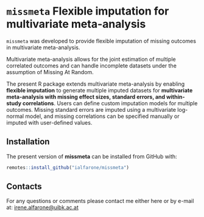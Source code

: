 # `missmeta` Flexible imputation for multivariate meta-analysis

`missmeta` was developed to provide flexible imputation of missing outcomes in multivariate meta-analysis.

Multivariate meta-analysis allows for the joint estimation of multiple correlated outcomes and can handle incomplete datasets under the assumption of Missing At Random. 

The present R package extends multivariate meta-analysis by enabling **flexible imputation** to generate multiple imputed datasets for **multivariate meta-analysis with missing effect sizes, 
standard errors, and within-study correlations**. Users can define custom imputation models for multiple outcomes. 
Missing standard errors are imputed using a multivariate log-normal model, and missing correlations can be 
specified manually or imputed with user-defined values.

## Installation
The present version of **missmeta** can be installed from GitHub with:

```r
remotes::install_github("ialfarone/missmeta")
```

## Contacts
For any questions or comments please contact me either here or by e-mail at: irene.alfarone@uibk.ac.at
